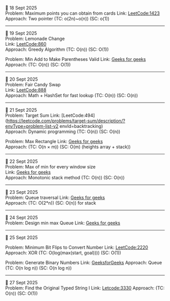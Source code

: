 📅 18 Sept 2025  
Problem: Maximum points you can obtain from cards 
Link: [LeetCode:1423](https://leetcode.com/problems/maximum-points-you-can-obtain-from-cards/)  
Approach: Two pointer 
          (TC: o(2n)~o(n))
          (SC: o(1))

----------

📅 19 Sept 2025  
Problem: Lemonade Change  
Link: [LeetCode:860](https://leetcode.com/problems/lemonade-change/)  
Approach: Greedy Algorithm 
          (TC: O(n))
          (SC: O(1))

Problem: Min Add to Make Parentheses Valid 
Link: [Geeks for geeks](https://www.geeksforgeeks.org/problems/min-add-to-make-parentheses-valid/1)  
Approach: (TC: O(n))
          (SC: O(1))

----------

📅 20 Sept 2025  
Problem: Fair Candy Swap  
Link: [LeetCode:888](https://leetcode.com/problems/fair-candy-swap/)  
Approach: Math + HashSet for fast lookup 
          (TC: O(n))
          (SC: O(n))

----------

📅 21 Sept 2025  
Problem: Target Sum
Link: [LeetCode:494](https://leetcode.com/problems/target-sum/description/?envType=problem-list-v2     envId=backtracking)  
Approach: Dynamic programming 
          (TC: O(n))
          (SC: O(n))

Problem: Max Rectangle 
Link: [Geeks for geeks](https://www.geeksforgeeks.org/problems/max-rectangle/1)  
Approach: (TC: O(n × m))
          (SC: O(m) (heights array + stack))

----------

📅 22 Sept 2025  
Problem: Max of min for every window size  
Link: [Geeks for geeks](https://www.geeksforgeeks.org/problems/maximum-of-minimum-for-every-window-size3453/1)  
Approach: Monotonic stack method
          (TC: O(n))
          (SC: O(n))

----------

📅 23 Sept 2025  
Problem: Queue traversal 
Link: [Geeks for geeks](https://www.geeksforgeeks.org/problems/queue-reversal/1)  
Approach: (TC: O(2*n))
          (SC: O(n)) for stack

----------

📅 24 Sept 2025  
Problem: Design min max Queue 
Link: [Geeks for geeks](https://www.geeksforgeeks.org/problems/design-minmax-queue/1)  

----------

📅 25 Sept 2025

Problem: Minimum Bit Flips to Convert Number
Link: [LeetCode:2220](https://leetcode.com/problems/minimum-bit-flips-to-convert-number/description/)
Approach: XOR
          (TC: O(log(max(start, goal))))
          (SC: O(1))

Problem: Generate Binary Numbers
Link: [GeeksforGeeks](https://www.geeksforgeeks.org/problems/generate-binary-numbers-1587115620/1)
Approach: Queue
          (TC: O(n log n))
          (SC: O(n log n)) 

----------

📅 27 Sept 2025  
Problem: Find the Original Typed String I
Link: [Letcode:3330](https://leetcode.com/problems/find-the-original-typed-string-i/description/)
Approach: (TC: O(n))
          (SC: O(1))   




